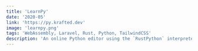 ```yaml
---
title: 'LearnPy'
date: '2020-05'
link: 'https://py.krafted.dev'
image: 'learnpy.png'
tags: 'WebAssembly, Laravel, Rust, Python, TailwindCSS'
description: 'An online Python editor using the `RustPython` interpreter through WebAssembly'
---
```

